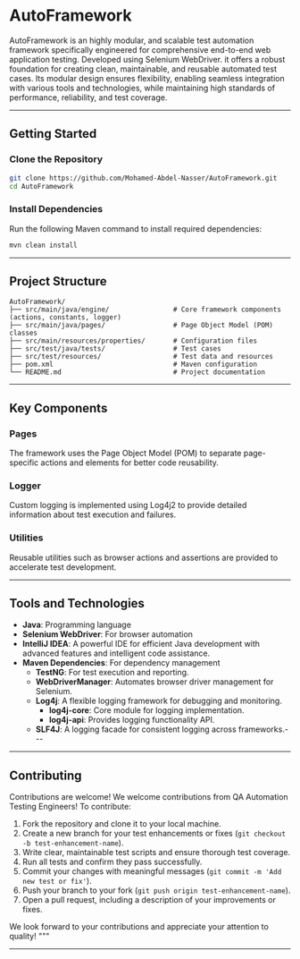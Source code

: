 # AutoFramework

AutoFramework is an highly modular, and scalable test automation framework specifically engineered for comprehensive end-to-end web application testing. Developed using Selenium WebDriver. 
it offers a robust foundation for creating clean, maintainable, and reusable automated test cases. 
Its modular design ensures flexibility, enabling seamless integration with various tools and technologies, while maintaining high standards of performance, reliability, and test coverage.

---

## Getting Started

### Clone the Repository
```bash
git clone https://github.com/Mohamed-Abdel-Nasser/AutoFramework.git
cd AutoFramework
```

### Install Dependencies
Run the following Maven command to install required dependencies:
```bash
mvn clean install
```

---

## Project Structure

```
AutoFramework/
├── src/main/java/engine/                # Core framework components (actions, constants, logger)
├── src/main/java/pages/                 # Page Object Model (POM) classes
├── src/main/resources/properties/       # Configuration files
├── src/test/java/tests/                 # Test cases
├── src/test/resources/                  # Test data and resources
├── pom.xml                              # Maven configuration
└── README.md                            # Project documentation
```

---

## Key Components

### Pages
The framework uses the Page Object Model (POM) to separate page-specific actions and elements for better code reusability.

### Logger
Custom logging is implemented using Log4j2 to provide detailed information about test execution and failures.

### Utilities
Reusable utilities such as browser actions and assertions are provided to accelerate test development.

---

## Tools and Technologies

- **Java**: Programming language
- **Selenium WebDriver**: For browser automation
- **IntelliJ IDEA**: A powerful IDE for efficient Java development with advanced features and intelligent code assistance.
- **Maven Dependencies**: For dependency management
  - **TestNG**: For test execution and reporting.
  - **WebDriverManager**: Automates browser driver management for Selenium.
  - **Log4j**: A flexible logging framework for debugging and monitoring.
    - **log4j-core**: Core module for logging implementation.
    - **log4j-api**: Provides logging functionality API.
  - **SLF4J**: A logging facade for consistent logging across frameworks.---

---

## Contributing

Contributions are welcome! 
We welcome contributions from QA Automation Testing Engineers! To contribute:

1. Fork the repository and clone it to your local machine.
2. Create a new branch for your test enhancements or fixes (`git checkout -b test-enhancement-name`).
3. Write clear, maintainable test scripts and ensure thorough test coverage.
4. Run all tests and confirm they pass successfully.
5. Commit your changes with meaningful messages (`git commit -m 'Add new test or fix'`).
6. Push your branch to your fork (`git push origin test-enhancement-name`).
7. Open a pull request, including a description of your improvements or fixes.

We look forward to your contributions and appreciate your attention to quality!
"""

---
